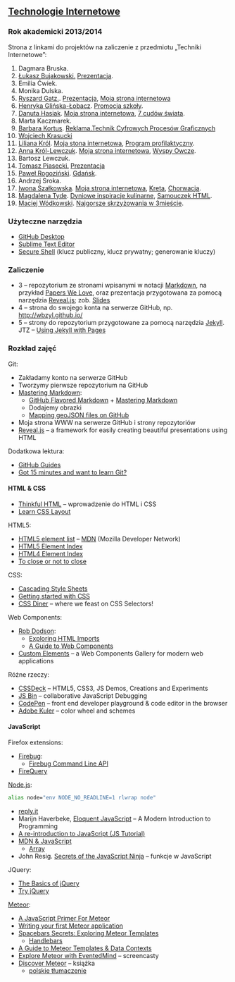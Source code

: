 ##  [Technologie Internetowe](ug.geojson)
### Rok akademicki 2013/2014

Strona z linkami do projektów na zaliczenie z przedmiotu „Techniki Internetowe”:

1. Dagmara Bruska.
1. [Łukasz Bujakowski.](https://github.com/lbujakowski/Nauka)
   [Prezentacja](http://slides.com/lbujakowski/prezentacja).
1. Emilia Ćwiek.
1. Monika Dulska.
1. [Ryszard Gatz.](https://github.com/literonim/Technologie.internetowe).
   [Prezentacja](http://slides.com/luty/national-basket/),
   [Moja strona internetowa](http://literonim.github.io/)
1. [Henryka Glińska-Łobacz](https://github.com/henia2064/favourite/blob/master/README.md).
   [Promocja szkoły](http://slid.es/henia2064/deck).
1. [Danuta Hasiak](https://github.com/danuskah/turystyka "7 Cudów Świata").
   [Moja strona internetowa](http://danuskah.github.io),
   [7 cudów świata](http://slid.es/danutahasiak/prezentacja).
1. Marta Kaczmarek.
1. [Barbara Kortus](https://github.com/Bacorka3/Barwa).
   [Reklama.Technik Cyfrowych Procesów Graficznych](http://slides.com/bacorka3/technik-cyfrowych-procesow-graficznych)
1. [Wojciech Krasucki](https://github.com/wkrasucki/readme.md)
1. [Liliana Król](https://github.com/lkrol2/PEDAGOGIZACJA-DLA-RODZICA).
   [Moja stona internetowa](http://lkrol2.github.io/),
   [Program profilaktyczny](http://slid.es/lkrol2/parasol).
1. [Anna Król-Lewczuk](https://github.com/krulica/kruliczynotes).
   [Moja strona internetowa](http://krulica.github.io/),
   [Wyspy Owcze](http://slides.com/krulica/wyspy-owcze).
1. Bartosz Lewczuk.
1. [Tomasz Piasecki.](https://github.com/piasecki/wszechswiat/blob/master/wielkosc_i_struktura.md)
   [Prezentacja](http://slides.com/tomaszpiasecki/rajskie-miejsca-na-ziemi)
1. [Paweł Rogoziński](https://github.com/pawelr/zaliczenie).
   [Gdańsk](http://slides.com/pawelr/gdansk).
1. Andrzej Sroka.
1. [Iwona Szałkowska](https://github.com/iszalkowska/NOWY-DOM-inspiracje).
   [Moja strona internetowa](http://iszalkowska.github.io),
   [Kreta](http://slid.es/iszalkowska/moje-woj),
   [Chorwacja](http://slid.es/iszalkowska/chorwacja).
1. [Magdalena Tyde](https://github.com/mtyde/Samouczek).
   [Dyniowe inspiracje kulinarne](http://slid.es/mtyde/dyniowe-inspiracje-kulinarne),
   [Samouczek HTML](http://jsbin.com/dirar/31/edit?html,output).
1. [Maciej Wódkowski](https://github.com/maxkaz/Informatyka-w-szkole-podstawowej).
   [Najgorsze skrzyżowania w 3mieście](https://slides.com/maxkaz/najgorsze-skrzyzowania-w-trojmiescie).


### Użyteczne narzędzia

- [GitHub Desktop](http://windows.github.com/)
- [Sublime Text Editor](http://www.sublimetext.com/)
- [Secure Shell](http://en.wikipedia.org/wiki/Secure_Shell)
  (klucz publiczny, klucz prywatny; generowanie kluczy)


### Zaliczenie

* 3 – repozytorium ze stronami wpisanymi w notacji
  [Markdown](http://daringfireball.net/projects/markdown/syntax),
  na przykład [Papers We Love](https://github.com/papers-we-love/papers-we-love),
  oraz prezentacja przygotowana za pomocą narzędzia
  [Reveal.js](http://lab.hakim.se/reveal-js/);
  zob. [Slides](http://slid.es/)
* 4 – strona do swojego konta na serwerze GitHub, np.
  http://wbzyl.github.io/
* 5 – strony do repozytorium przygotowane za pomocą narzędzia
  [Jekyll](http://jekyllrb.com/). JTZ –
  [Using Jekyll with Pages](https://help.github.com/articles/using-jekyll-with-pages)


### Rozkład zajęć

Git:

- Zakładamy konto na serwerze GitHub
- Tworzymy pierwsze repozytorium na GitHub
- [Mastering Markdown](http://daringfireball.net/projects/markdown/syntax):
  - [GitHub Flavored Markdown](http://guides.github.com/overviews/mastering-markdown/) +
    [Mastering Markdown](http://guides.github.com/overviews/mastering-markdown/)
  - Dodajemy obrazki
  - [Mapping geoJSON files on GitHub](https://help.github.com/articles/mapping-geojson-files-on-github)
- Moja strona WWW na serwerze GitHub i strony repozytoriów
- [Reveal.js](https://github.com/hakimel/reveal.js) –
  a framework for easily creating beautiful presentations using HTML

Dodatkowa lektura:

- [GitHub Guides](https://guides.github.com/)
- [Got 15 minutes and want to learn Git?](http://try.github.io/levels/1/challenges/1)


#### HTML & CSS

- [Thinkful HTML](https://github.com/h5c3j/thinkful-html) –
  wprowadzenie do HTML i CSS
- [Learn CSS Layout](http://learnlayout.com/)

HTML5:

- [HTML5 element list](https://developer.mozilla.org/en-US/docs/Web/Guide/HTML/HTML5/HTML5_element_list) –
  [MDN](https://developer.mozilla.org/pl/) (Mozilla Developer Network)
- [HTML5 Element Index](http://html5doctor.com/element-index/)
- [HTML4 Element Index](http://www.w3.org/TR/html4/index/elements.html)
- [To close or not to close](http://www.colorglare.com/2014/02/03/to-close-or-not-to-close.html)

CSS:

- [Cascading Style Sheets](http://www.w3.org/Style/CSS/)
- [Getting started with CSS](https://developer.mozilla.org/en-US/docs/Web/Guide/CSS/Getting_started)
- [CSS Diner](http://flukeout.github.io/) –
  where we feast on CSS Selectors!

Web Components:

- [Rob Dodson](http://robdodson.me/blog/):
  * [Exploring HTML Imports](http://robdodson.me/blog/2013/08/20/exploring-html-imports/)
  * [A Guide to Web Components](http://css-tricks.com/modular-future-web-components/)
- [Custom Elements](http://customelements.io/) –
  a Web Components Gallery for modern web applications

Różne rzeczy:

- [CSSDeck](http://cssdeck.com/) – HTML5, CSS3, JS Demos, Creations and Experiments
- [JS Bin](http://jsbin.com/) – collaborative JavaScript Debugging
- [CodePen](http://codepen.io/) – front end developer playground & code editor in the browser
- [Adobe Kuler](https://kuler.adobe.com/create/color-wheel/) – color wheel and schemes


#### JavaScript

Firefox extensions:

- [Firebug](https://addons.mozilla.org/en-US/firefox/addon/firebug/):
  * [Firebug Command Line API](https://getfirebug.com/wiki/index.php/Command_Line_API)
- [FireQuery](http://firequery.binaryage.com/)

[Node.js](http://nodejs.org/):

```sh
alias node="env NODE_NO_READLINE=1 rlwrap node"
```

- [reply.it](http://repl.it/languages/JavaScript)
- Marijn Haverbeke, [Eloquent JavaScript](http://eloquentjavascript.net/) –
  A Modern Introduction to Programming
- [A re-introduction to JavaScript (JS Tutorial)](https://developer.mozilla.org/en-US/docs/Web/JavaScript/A_re-introduction_to_JavaScript)
- [MDN & JavaScript](https://developer.mozilla.org/en-US/docs/Web/JavaScript)
  * [Array](https://developer.mozilla.org/en-US/docs/Web/JavaScript/Reference/Global_Objects/Array)
- John Resig.
  [Secrets of the JavaScript Ninja](http://ejohn.org/apps/learn/) – funkcje w JavaScript

JQuery:

- [The Basics of jQuery](http://andreehansson.se/the-basics-of-jquery/)
- [Try jQuery](https://www.codeschool.com/courses/try-jquery)

[Meteor](https://www.meteor.com/):

- [A JavaScript Primer For Meteor](https://www.discovermeteor.com/blog/javascript-for-meteor/)
- [Writing your first Meteor application](http://sebastiandahlgren.se/2013/07/17/tutorial-writing-your-first-metor-application/)
- [Spacebars Secrets: Exploring Meteor Templates](https://www.discovermeteor.com/blog/spacebars-secrets-exploring-meteor-new-templating-engine/)
  * [Handlebars](http://handlebarsjs.com/)
- [A Guide to Meteor Templates & Data Contexts](https://www.discovermeteor.com/blog/a-guide-to-meteor-templates-data-contexts/)
- [Explore Meteor with EventedMind](https://www.eventedmind.com/) – screencasty
- [Discover Meteor](http://book.discovermeteor.com/) – książka
  * [polskie tłumaczenie](http://pl.discovermeteor.com/)
